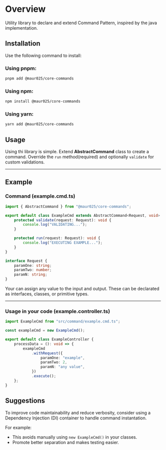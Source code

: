 # Overview

Utility library to declare and extend Command Pattern, inspired by the java implementation.

## Installation

Use the following command to install:

### Using pnpm:

```bash
pnpm add @maur025/core-commands
```

### Using npm:

```bash
npm install @maur025/core-commands
```

### Using yarn:

```bash
yarn add @maur025/core-commands
```

## Usage

Using thi library is simple. Extend **AbstractCommand** class to create a command. Override the `run` method(required) and optionally `validate` for custom validations.

---

## Example

### Command (example.cmd.ts)

```ts
import { AbstractCommand } from "@maur025/core-commands";

export default class ExampleCmd extends AbstractCommand<Request, void> {
	protected validate(request: Request): void {
		console.log("VALIDATING...");
	}

	protected run(request: Request): void {
		console.log("EXECUTING EXAMPLE...");
	}
}

interface Request {
	paramOne: string;
	paramTwo: number;
	paramN: string;
}
```

Your can assign any value to the input and output. These can be declarated as interfaces, classes, or primitive types.

---

### Usage in your code (example.controller.ts)

```ts
import ExampleCmd from "src/command/example.cmd.ts";

const exampleCmd = new ExampleCmd();

export default class ExampleController {
	processData = (): void => {
		exampleCmd
			.withRequest({
				paramOne: "example",
				paramTwo: 2,
				paramN: "any value",
			})
			.execute();
	};
}
```

## Suggestions

To improve code maintainability and reduce verbosity, consider using a Dependency Injection (DI) container to handle command instantation.

For example:

- This avoids manually using `new ExampleCmd()` in your classes.
- Promote better separation and makes testing easier.
